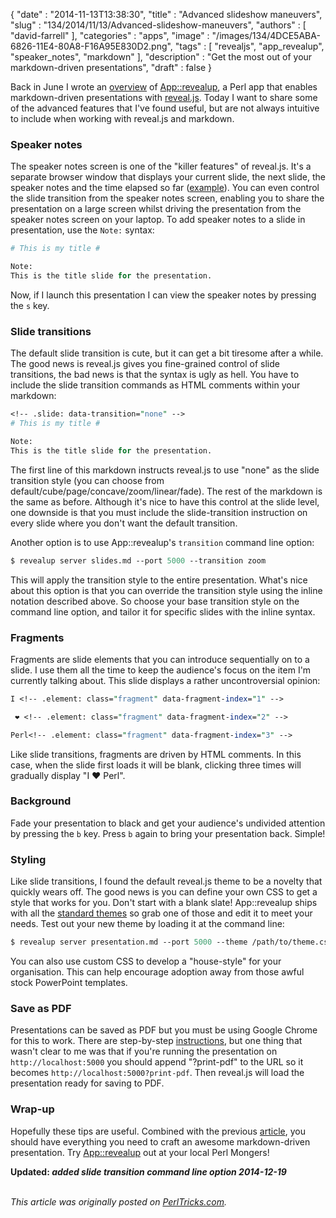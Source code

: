 {
   "date" : "2014-11-13T13:38:30",
   "title" : "Advanced slideshow maneuvers",
   "slug" : "134/2014/11/13/Advanced-slideshow-maneuvers",
   "authors" : [
      "david-farrell"
   ],
   "categories" : "apps",
   "image" : "/images/134/4DCE5ABA-6826-11E4-80A8-F16A95E830D2.png",
   "tags" : [
      "revealjs",
      "app_revealup",
      "speaker_notes",
      "markdown"
   ],
   "description" : "Get the most out of your markdown-driven presentations",
   "draft" : false
}


Back in June I wrote an [overview](http://perltricks.com/article/94/2014/6/6/Create-professional-slideshows-in-seconds-with-App--revealup) of [App::revealup](https://metacpan.org/pod/App::revealup), a Perl app that enables markdown-driven presentations with [reveal.js](https://github.com/hakimel/reveal.js). Today I want to share some of the advanced features that I've found useful, but are not always intuitive to include when working with reveal.js and markdown.

### Speaker notes

The speaker notes screen is one of the "killer features" of reveal.js. It's a separate browser window that displays your current slide, the next slide, the speaker notes and the time elapsed so far ([example](https://camo.githubusercontent.com/69f044f8126bdd09cf4caafa2d9239839612a8de/68747470733a2f2f662e636c6f75642e6769746875622e636f6d2f6173736574732f3632393432392f313738393338352f62316565323431652d363935362d313165332d383166652d6535363630643531323130612e706e67)). You can even control the slide transition from the speaker notes screen, enabling you to share the presentation on a large screen whilst driving the presentation from the speaker notes screen on your laptop. To add speaker notes to a slide in presentation, use the `Note:` syntax:

```perl
# This is my title #

Note:
This is the title slide for the presentation.
```

Now, if I launch this presentation I can view the speaker notes by pressing the `s` key.

### Slide transitions

The default slide transition is cute, but it can get a bit tiresome after a while. The good news is reveal.js gives you fine-grained control of slide transitions, the bad news is that the syntax is ugly as hell. You have to include the slide transition commands as HTML comments within your markdown:

```perl
<!-- .slide: data-transition="none" -->
# This is my title #

Note:
This is the title slide for the presentation.
```

The first line of this markdown instructs reveal.js to use "none" as the slide transition style (you can choose from default/cube/page/concave/zoom/linear/fade). The rest of the markdown is the same as before. Although it's nice to have this control at the slide level, one downside is that you must include the slide-transition instruction on every slide where you don't want the default transition.

Another option is to use App::revealup's `transition` command line option:

```perl
$ revealup server slides.md --port 5000 --transition zoom
```

This will apply the transition style to the entire presentation. What's nice about this option is that you can override the transition style using the inline notation described above. So choose your base transition style on the command line option, and tailor it for specific slides with the inline syntax.

### Fragments

Fragments are slide elements that you can introduce sequentially on to a slide. I use them all the time to keep the audience's focus on the item I'm currently talking about. This slide displays a rather uncontroversial opinion:

```perl
I <!-- .element: class="fragment" data-fragment-index="1" --> 

 ❤ <!-- .element: class="fragment" data-fragment-index="2" --> 

Perl<!-- .element: class="fragment" data-fragment-index="3" --> 
```

Like slide transitions, fragments are driven by HTML comments. In this case, when the slide first loads it will be blank, clicking three times will gradually display "I ❤ Perl".

### Background

Fade your presentation to black and get your audience's undivided attention by pressing the `b` key. Press `b` again to bring your presentation back. Simple!

### Styling

Like slide transitions, I found the default reveal.js theme to be a novelty that quickly wears off. The good news is you can define your own CSS to get a style that works for you. Don't start with a blank slate! App::revealup ships with all the [standard themes](https://metacpan.org/source/YUSUKEBE/App-revealup-0.14/share/revealjs/css/theme) so grab one of those and edit it to meet your needs. Test out your new theme by loading it at the command line:

```perl
$ revealup server presentation.md --port 5000 --theme /path/to/theme.css
```

You can also use custom CSS to develop a "house-style" for your organisation. This can help encourage adoption away from those awful stock PowerPoint templates.

### Save as PDF

Presentations can be saved as PDF but you must be using Google Chrome for this to work. There are step-by-step [instructions](https://github.com/hakimel/reveal.js#pdf-export), but one thing that wasn't clear to me was that if you're running the presentation on `http://localhost:5000` you should append "?print-pdf" to the URL so it becomes `http://localhost:5000?print-pdf`. Then reveal.js will load the presentation ready for saving to PDF.

### Wrap-up

Hopefully these tips are useful. Combined with the previous [article](http://perltricks.com/article/94/2014/6/6/Create-professional-slideshows-in-seconds-with-App--revealup), you should have everything you need to craft an awesome markdown-driven presentation. Try [App::revealup](https://metacpan.org/pod/App::revealup) out at your local Perl Mongers!

**Updated: *added slide transition command line option 2014-12-19***

\
*This article was originally posted on [PerlTricks.com](http://perltricks.com).*

